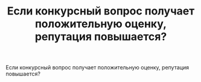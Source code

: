 ﻿---
title: "Если конкурсный вопрос получает положительную оценку, репутация повышается?"
se.owner.user_id: 605973
se.owner.display_name: "Kirill Lanskoy"
se.owner.link: "https://ru.meta.stackoverflow.com/users/605973/kirill-lanskoy"
se.link: "https://ru.meta.stackoverflow.com/questions/14357/%d0%95%d1%81%d0%bb%d0%b8-%d0%ba%d0%be%d0%bd%d0%ba%d1%83%d1%80%d1%81%d0%bd%d1%8b%d0%b9-%d0%b2%d0%be%d0%bf%d1%80%d0%be%d1%81-%d0%bf%d0%be%d0%bb%d1%83%d1%87%d0%b0%d0%b5%d1%82-%d0%bf%d0%be%d0%bb%d0%be%d0%b6%d0%b8%d1%82%d0%b5%d0%bb%d1%8c%d0%bd%d1%83%d1%8e-%d0%be%d1%86%d0%b5%d0%bd%d0%ba%d1%83-%d1%80%d0%b5%d0%bf%d1%83%d1%82%d0%b0%d1%86%d0%b8%d1%8f-%d0%bf%d0%be%d0%b2%d1%8b%d1%88%d0%b0%d0%b5%d1%82%d1%81%d1%8f"
se.question_id: 14357
se.post_type: question
---
<p>Если конкурсный вопрос получает положительную оценку, репутация повышается?</p>
